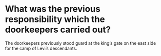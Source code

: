 # What was the previous responsibility which the doorkeepers carried out?

The doorkeepers previously stood guard at the king’s gate on the east side for the camp of Levi’s descendants.

